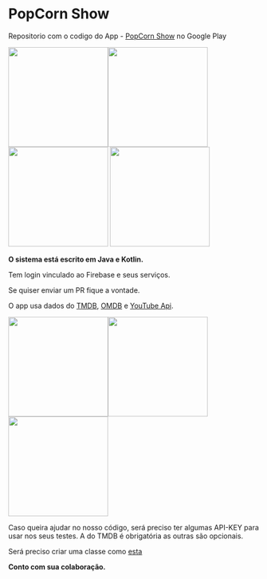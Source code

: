# PopCorn Show


<p>Repositorio com o codigo do App - <a href="https://play.google.com/store/apps/details?id=br.com.icaro.filme">PopCorn Show</a>
 no Google Play
 
<img src="https://firebasestorage.googleapis.com/v0/b/livro-android-1327.appspot.com/o/Screenshot_2018-07-17-21-54-36-378_br.com.icaro.filme.png?alt=media&token=82657a67-a573-43ad-9c95-6b61fcb75a19" width="200"><img src="https://firebasestorage.googleapis.com/v0/b/livro-android-1327.appspot.com/o/Screenshot_2018-07-17-21-57-57-628_br.com.icaro.filme.png?alt=media&token=c68e1f34-6791-475e-8d0f-1bff756d7e1c" width="200"><img src="https://firebasestorage.googleapis.com/v0/b/livro-android-1327.appspot.com/o/Screenshot_2018-07-17-21-54-57-419_br.com.icaro.filme.png?alt=media&token=d2803155-eed6-4421-89b6-da9a32736dd4" width="200">
<img src="https://firebasestorage.googleapis.com/v0/b/livro-android-1327.appspot.com/o/Screenshot_2018-07-17-21-57-04-091_br.com.icaro.filme.png?alt=media&token=74f663fa-2f38-42c5-9f81-8bbd3e72f259" width="200">

<b>O sistema está escrito em Java e Kotlin.</b>

Tem login vinculado ao Firebase e seus serviços.

Se quiser enviar um PR fique a vontade.

O app usa dados do <a href="https://www.themoviedb.org">TMDB</a>, <a href="http://www.omdbapi.com/">OMDB</a> e <a href="https://developers.google.com/youtube/v3/">YouTube Api</a>.

<img src="https://firebasestorage.googleapis.com/v0/b/livro-android-1327.appspot.com/o/Screenshot_2018-07-17-21-56-05-314_br.com.icaro.filme.png?alt=media&token=5fe07ffb-27bc-4277-b62d-8b9bc0d06e5e" width="200"><img src="https://firebasestorage.googleapis.com/v0/b/livro-android-1327.appspot.com/o/Screenshot_2018-07-17-21-56-29-516_br.com.icaro.filme.png?alt=media&token=75dcaee0-9677-43b8-a80e-39d005bebe40" width="200"><img src="https://firebasestorage.googleapis.com/v0/b/livro-android-1327.appspot.com/o/Screenshot_2018-07-17-21-58-17-706_br.com.icaro.filme.png?alt=media&token=8c678089-197b-496b-ab77-4436b4554ffb" width="200">


Caso queira ajudar no nosso código, será preciso ter algumas API-KEY para usar nos seus testes. A do TMDB é obrigatória as outras são opcionais.

Será preciso criar uma classe como <a href="https://gist.github.com/icaronunes/d026f332f146ae87583abfef2be7b89d">esta<a/>

<b>Conto com sua colaboração.</b>

